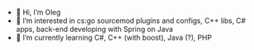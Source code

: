 - 👋 Hi, I’m Oleg
- 👀 I’m interested in cs:go sourcemod plugins and configs, C++ libs, C# apps, back-end developing with Spring on Java
- 🌱 I’m currently learning C#, C++ (with boost), Java (?), PHP

<!---
tokKurumi/tokKurumi is a ✨ special ✨ repository because its `README.md` (this file) appears on your GitHub profile.
You can click the Preview link to take a look at your changes.
--->
